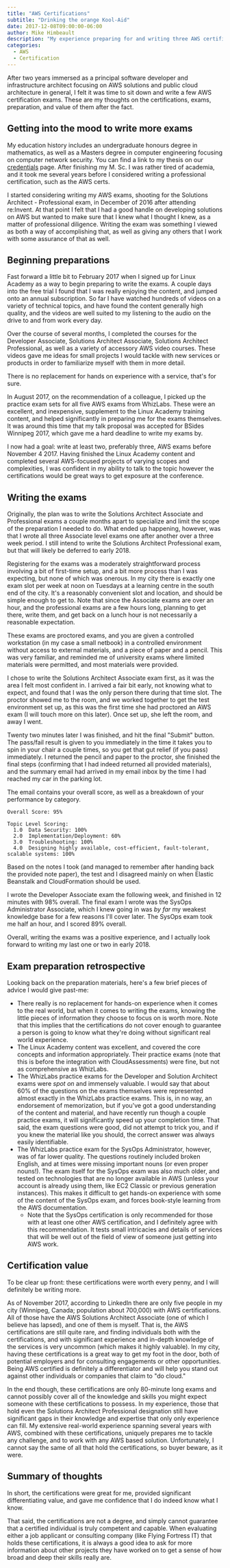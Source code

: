 ```yaml
---
title: "AWS Certifications"
subtitle: "Drinking the orange Kool-Aid"
date: 2017-12-08T09:00:00-06:00
author: Mike Himbeault
description: "My experience preparing for and writing three AWS certifications, and the value I feel they have had for my professional abilities."
categories:
  - AWS
  - Certification
---
```


After two years immersed as a principal software developer and infrastructure architect focusing on AWS solutions and public cloud architecture in general, I felt it was time to sit down and write a few AWS certification exams. These are my thoughts on the certifications, exams, preparation, and value of them after the fact.

<!--more-->

## Getting into the mood to write more exams

My education history includes an undergraduate honours degree in mathematics, as well as a Masters degree in computer engineering focusing on computer network security. You can find a link to my thesis on our [credentials](https://www.flyingfortressit.ca/#credentials) page. After finishing my M. Sc. I was rather tired of academia, and it took me several years before I considered writing a professional certification, such as the AWS certs.

I started considering writing my AWS exams, shooting for the Solutions Architect - Professional exam, in December of 2016 after attending re:Invent. At that point I felt that I had a good handle on developing solutions on AWS but wanted to make sure that I knew what I thought I knew, as a matter of professional diligence. Writing the exam was something I viewed as both a way of accomplishing that, as well as giving any others that I work with some assurance of that as well.

## Beginning preparations

Fast forward a little bit to February 2017 when I signed up for Linux Academy as a way to begin preparing to write the exams. A couple days into the free trial I found that I was really enjoying the content, and jumped onto an annual subscription. So far I have watched hundreds of videos on a variety of technical topics, and have found the content generally high quality, and the videos are well suited to my listening to the audio on the drive to and from work every day.

Over the course of several months, I completed the courses for the Developer Associate, Solutions Architect Associate, Solutions Architect Professional, as well as a variety of accessory AWS video courses. These videos gave me ideas for small projects I would tackle with new services or products in order to familiarize myself with them in more detail.

There is no replacement for hands on experience with a service, that's for sure.

In August 2017, on the recommendation of a colleague, I picked up the practice exam sets for all five AWS exams from WhizLabs. These were an excellent, and inexpensive, supplement to the Linux Academy training content, and helped significantly in preparing me for the exams themselves. It was around this time that my talk proposal was accepted for BSides Winnipeg 2017, which gave me a hard deadline to write my exams by.

I now had a goal: write at least two, preferably three, AWS exams before November 4 2017. Having finished the Linux Academy content and completed several AWS-focused projects of varying scopes and complexities, I was confident in my ability to talk to the topic however the certifications would be great ways to get exposure at the conference.

## Writing the exams

Originally, the plan was to write the Solutions Architect Associate and Professional exams a couple months apart to specialize and limit the scope of the preparation I needed to do. What ended up happening, however, was that I wrote all three Associate level exams one after another over a three week period. I still intend to write the Solutions Architect Professional exam, but that will likely be deferred to early 2018.

Registering for the exams was a moderately straightforward process involving a bit of first-time setup, and a bit more process than I was expecting, but none of which was onerous. In my city there is exactly one exam slot per week at noon on Tuesdays at a learning centre in the south end of the city. It's a reasonably convenient slot and location, and should be simple enough to get to. Note that since the Associate exams are over an hour, and the professional exams are a few hours long, planning to get there, write them, and get back on a lunch hour is not necessarily a reasonable expectation.

These exams are proctored exams, and you are given a controlled workstation (in my case a small netbook) in a controlled environment without access to external materials, and a piece of paper and a pencil. This was very familiar, and reminded me of university exams where limited materials were permitted, and most materials were provided.

I chose to write the Solutions Architect Associate exam first, as it was the area I felt most confident in. I arrived a fair bit early, not knowing what to expect, and found that I was the only person there during that time slot. The proctor showed me to the room, and we worked together to get the test environment set up, as this was the first time she had proctored an AWS exam (I will touch more on this later). Once set up, she left the room, and away I went.

Twenty two minutes later I was finished, and hit the final "Submit" button. The pass/fail result is given to you immediately in the time it takes you to spin in your chair a couple times, so you get that gut relief (if you pass) immediately. I returned the pencil and paper to the proctor, she finished the final steps (confirming that I had indeed returned all provided materials), and the summary email had arrived in my email inbox by the time I had reached my car in the parking lot.

The email contains your overall score, as well as a breakdown of your performance by category.

```
Overall Score: 95%

Topic Level Scoring:
  1.0  Data Security: 100%
  2.0  Implementation/Deployment: 60%
  3.0  Troubleshooting: 100%
  4.0  Designing highly available, cost-efficient, fault-tolerant, scalable systems: 100%
```

Based on the notes I took (and managed to remember after handing back the provided note paper), the test and I disagreed mainly on when Elastic Beanstalk and CloudFormation should be used.

I wrote the Developer Associate exam the following week, and finished in 12 minutes with 98% overall. The final exam I wrote was the SysOps Administrator Associate, which I knew going in was _by far_ my weakest knowledge base for a few reasons I'll cover later. The SysOps exam took me half an hour, and I scored 89% overall.

Overall, writing the exams was a positive experience, and I actually look forward to writing my last one or two in early 2018.

## Exam preparation retrospective

Looking back on the preparation materials, here's a few brief pieces of advice I would give past-me:

- There really is no replacement for hands-on experience when it comes to the real world, but when it comes to writing the exams, knowing the little pieces of information they choose to focus on is worth more. Note that this implies that the certifications do not cover enough to guarantee a person is going to know what they're doing without significant real world experience.
- The Linux Academy content was excellent, and covered the core concepts and information appropriately. Their practice exams (note that this is before the integration with CloudAssessments) were fine, but not as comprehensive as WhizLabs.
- The WhizLabs practice exams for the Developer and Solution Architect exams were _spot on_ and immensely valuable. I would say that about 60% of the questions on the exams themselves were represented almost exactly in the WhizLabs practice exams. This is, in no way, an endorsement of memorization, but if you've got a good understanding of the content and material, and have recently run though a couple practice exams, it will significantly speed up your completion time. That said, the exam questions were good, did not attempt to trick you, and if you knew the material like you should, the correct answer was always easily identifiable.
- The WhizLabs practice exam for the SysOps Administrator, however, was of far lower quality. The questions routinely included broken English, and at times were missing important nouns (or even proper nouns!). The exam itself for the SysOps exam was also much older, and tested on technologies that are no longer available in AWS (unless your account is already using them, like EC2 Classic or previous generation instances). This makes it difficult to get hands-on experience with some of the content of the SysOps exam, and forces book-style learning from the AWS documentation.
  - Note that the SysOps certification is only recommended for those with at least one other AWS certification, and I definitely agree with this recommendation. It tests small intricacies and details of services that will be well out of the field of view of someone just getting into AWS work.

## Certification value

To be clear up front: these certifications were worth every penny, and I will definitely be writing more.

As of November 2017, according to LinkedIn there are only five people in my city (Winnipeg, Canada; population about 700,000) with AWS certifications. All of those have the AWS Solutions Architect Associate (one of which I believe has lapsed), and one of them is myself. That is, the AWS certifications are still quite rare, and finding individuals both with the certifications, and with significant experience and in-depth knowledge of the services is very uncommon (which makes it highly valuable). In my city, having these certifications is a great way to get my foot in the door, both of potential employers and for consulting engagements or other opportunities. Being AWS certified is definitely a differentiator and will help you stand out against other individuals or companies that claim to "do cloud."

In the end though, these certifications are only 80-minute long exams and cannot possibly cover all of the knowledge and skills you might expect someone with these certifications to possess. In my experience, those that hold even the Solutions Architect Professional designation still have significant gaps in their knowledge and expertise that only only experience can fill. My extensive real-world experience spanning several years with AWS, combined with these certifications, uniquely prepares me to tackle any challenge, and to work with any AWS based solution. Unfortunately, I cannot say the same of all that hold the certifications, so buyer beware, as it were.

## Summary of thoughts

In short, the certifications were great for me, provided significant differentiating value, and gave me confidence that I do indeed know what I know.

That said, the certifications are not a degree, and simply cannot guarantee that a certified individual is truly competent and capable. When evaluating either a job applicant or consulting company (like Flying Fortress IT) that holds these certifications, it is always a good idea to ask for more information about other projects they have worked on to get a sense of how broad and deep their skills really are.
